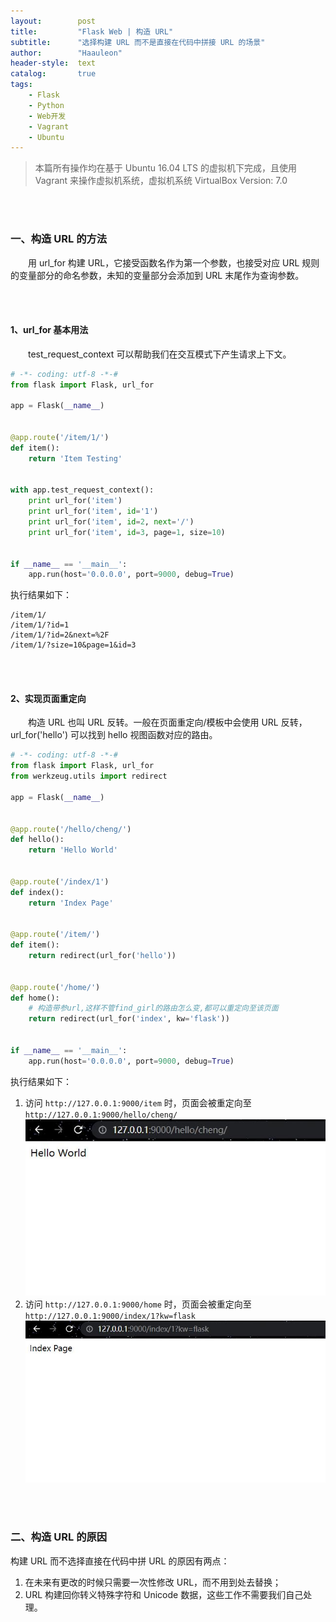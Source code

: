 ```yaml
---
layout:        post
title:         "Flask Web | 构造 URL"
subtitle:      "选择构建 URL 而不是直接在代码中拼接 URL 的场景"
author:        "Haauleon"
header-style:  text
catalog:       true
tags:
    - Flask
    - Python
    - Web开发
    - Vagrant
    - Ubuntu
---
```


> 本篇所有操作均在基于 Ubuntu 16.04 LTS 的虚拟机下完成，且使用 Vagrant 来操作虚拟机系统，虚拟机系统 VirtualBox Version: 7.0 

<br>
<br>

### 一、构造 URL 的方法
&emsp;&emsp;用 url_for 构建 URL，它接受函数名作为第一个参数，也接受对应 URL 规则的变量部分的命名参数，未知的变量部分会添加到 URL 末尾作为查询参数。 

<br>
<br>

#### 1、url_for 基本用法
&emsp;&emsp;test_request_context 可以帮助我们在交互模式下产生请求上下文。     
```python
# -*- coding: utf-8 -*-#
from flask import Flask, url_for

app = Flask(__name__)


@app.route('/item/1/')
def item():
    return 'Item Testing'


with app.test_request_context():
    print url_for('item')
    print url_for('item', id='1')
    print url_for('item', id=2, next='/')
    print url_for('item', id=3, page=1, size=10)


if __name__ == '__main__':
    app.run(host='0.0.0.0', port=9000, debug=True)
```

执行结果如下：    
```
/item/1/
/item/1/?id=1
/item/1/?id=2&next=%2F
/item/1/?size=10&page=1&id=3
```

<br>
<br>

#### 2、实现页面重定向
&emsp;&emsp;构造 URL 也叫 URL 反转。一般在页面重定向/模板中会使用 URL 反转，url_for('hello') 可以找到 hello 视图函数对应的路由。         
```python
# -*- coding: utf-8 -*-#
from flask import Flask, url_for
from werkzeug.utils import redirect

app = Flask(__name__)


@app.route('/hello/cheng/')
def hello():
    return 'Hello World'


@app.route('/index/1')
def index():
    return 'Index Page'


@app.route('/item/')
def item():
    return redirect(url_for('hello'))


@app.route('/home/')
def home():
    # 构造带参url,这样不管find_girl的路由怎么变,都可以重定向至该页面
    return redirect(url_for('index', kw='flask'))


if __name__ == '__main__':
    app.run(host='0.0.0.0', port=9000, debug=True)

```

执行结果如下：     
1. 访问 `http://127.0.0.1:9000/item` 时，页面会被重定向至 `http://127.0.0.1:9000/hello/cheng/`     
    ![](\img\in-post\post-flask\2022-11-16-flask-structure-url-1.jpg)      
2. 访问 `http://127.0.0.1:9000/home` 时，页面会被重定向至 `http://127.0.0.1:9000/index/1?kw=flask`         
    ![](\img\in-post\post-flask\2022-11-16-flask-structure-url-2.jpg) 

<br>
<br>

### 二、构造 URL 的原因
构建 URL 而不选择直接在代码中拼 URL 的原因有两点：       
1. 在未来有更改的时候只需要一次性修改 URL，而不用到处去替换；       
2. URL 构建回你转义特殊字符和 Unicode 数据，这些工作不需要我们自己处理。    